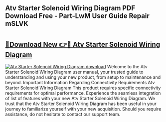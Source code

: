 ## Atv Starter Solenoid Wiring Diagram PDF Download Free - Part-LwM User Guide Repair mSLVK

# <h2><a href="http://dflkidc.blite.top/?on=Atv+Starter+Solenoid+Wiring+Diagram">🔗Download New 👉🔴 Atv Starter Solenoid Wiring Diagram</a></h2>

[![Atv Starter Solenoid Wiring Diagram download](https://i.imgur.com/lujVjoI.png)](http://dflkidc.blite.top/?on=Atv+Starter+Solenoid+Wiring+Diagram)
Welcome to the Atv Starter Solenoid Wiring Diagram user manual, your trusted guide to understanding and using your new product, from setup to maintenance and beyond. Important Information Regarding Connectivity Requirements Atv Starter Solenoid Wiring Diagram This product requires specific connectivity requirements for optimal performance. Experience the seamless integration of list of features with your new Atv Starter Solenoid Wiring Diagram. We trust that the Atv Starter Solenoid Wiring Diagram has been useful in your journey to familiarize yourself with your new acquisition. Should you require assistance, do not hesitate to contact our support team.
